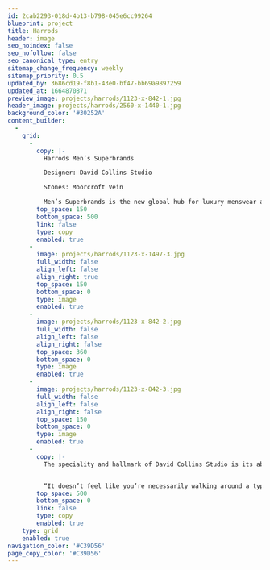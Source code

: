 ```yaml
---
id: 2cab2293-018d-4b13-b798-045e6cc99264
blueprint: project
title: Harrods
header: image
seo_noindex: false
seo_nofollow: false
seo_canonical_type: entry
sitemap_change_frequency: weekly
sitemap_priority: 0.5
updated_by: 3686cd19-f8b1-43e0-bf47-bb69a9897259
updated_at: 1664870871
preview_image: projects/harrods/1123-x-842-1.jpg
header_image: projects/harrods/2560-x-1440-1.jpg
background_color: '#30252A'
content_builder:
  -
    grid:
      -
        copy: |-
          Harrods Men’s Superbrands

          Designer: David Collins Studio

          Stones: Moorcroft Vein

          Men’s Superbrands is the new global hub for luxury menswear and one of the world’s most iconic designer brand destinations—only at Harrods in Knightsbridge, London. With resplendent furnishings, generous floor space, personalised shopping and bespoke styling, Men’s Superbrands showcases flagship designs from labels such as Louis Vuitton, Gucci, Prada, Balenciaga and Ermenegildo Zegna—inspiring all men to unite in style and spirit.
        top_space: 150
        bottom_space: 500
        link: false
        type: copy
        enabled: true
      -
        image: projects/harrods/1123-x-1497-3.jpg
        full_width: false
        align_left: false
        align_right: true
        top_space: 150
        bottom_space: 0
        type: image
        enabled: true
      -
        image: projects/harrods/1123-x-842-2.jpg
        full_width: false
        align_left: false
        align_right: false
        top_space: 360
        bottom_space: 0
        type: image
        enabled: true
      -
        image: projects/harrods/1123-x-842-3.jpg
        full_width: false
        align_left: false
        align_right: false
        top_space: 150
        bottom_space: 0
        type: image
        enabled: true
      -
        copy: |-
          The speciality and hallmark of David Collins Studio is its ability to create a residential feeling in retail. It’s done so here via 200 bespoke furniture pieces, a palette of red, blue and black at designated intersections, the use of artwork by Alex Innes and David Collins Studio’s Sam Wood; a mix of materials, such as metal and timber, British and Italian marble across floors and fixtures, the use of digital displays and acute attention to lighting. It’s one part an old-school gentleman’s club to another a modern man cave.


          “It doesn’t feel like you’re necessarily walking around a typical department store anymore,” says Simon Rawlings, creative director of David Collins Studio. “There are places that you can pause, places that you can engage with products in ways that you wouldn’t normally engage.”
        top_space: 500
        bottom_space: 0
        link: false
        type: copy
        enabled: true
    type: grid
    enabled: true
navigation_color: '#C39D56'
page_copy_color: '#C39D56'
---
```


